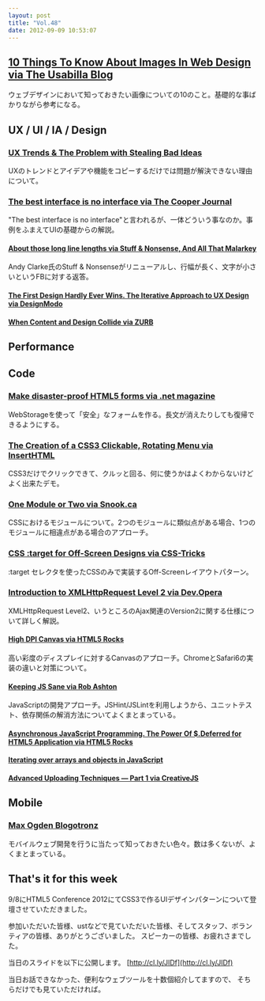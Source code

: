 ```yaml
---
layout: post
title: "Vol.48"
date: 2012-09-09 10:53:07
---
```


## [10 Things To Know About Images In Web Design via The Usabilla Blog](http://blog.usabilla.com/10-things-to-know-about-images-in-web-design/)

ウェブデザインにおいて知っておきたい画像についての10のこと。基礎的な事ばかりながら参考になる。

## UX / UI / IA / Design

### [UX Trends & The Problem with Stealing Bad Ideas](http://thenextweb.com/dd/2012/09/03/user-experience-trends-problem-stealing-bad-ideas/)

UXのトレンドとアイデアや機能をコピーするだけでは問題が解決できない理由について。

### [The best interface is no interface via The Cooper Journal](http://www.cooper.com/journal/2012/08/the-best-interface-is-no-interface.html/)

"The best interface is no interface"と言われるが、一体どういう事なのか。事例をふまえてUIの基礎からの解説。

#### [About those long line lengths via Stuff & Nonsense, And All That Malarkey](http://www.stuffandnonsense.co.uk/blog/about/about_those_long_line_lengths)

Andy Clarke氏のStuff & Nonsenseがリニューアルし、行幅が長く、文字が小さいというFBに対する返答。

#### [The First Design Hardly Ever Wins. The Iterative Approach to UX Design via DesignModo](http://designmodo.com/iterative-ux-design/)

#### [When Content and Design Collide via ZURB](http://www.zurb.com/article/1063/when-content-and-design-collide)

## Performance

## Code

### [Make disaster-proof HTML5 forms via .net magazine](http://www.netmagazine.com/tutorials/make-disaster-proof-html5-forms)

WebStorageを使って「安全」なフォームを作る。長文が消えたりしても復帰できるようにする。

### [The Creation of a CSS3 Clickable, Rotating Menu via InsertHTML](http://www.inserthtml.com/2012/09/rotating-menu/)

CSS3だけでクリックできて、クルッと回る、何に使うかはよくわからないけどよく出来たデモ。

### [One Module or Two via Snook.ca](http://snook.ca/archives/html_and_css/one-module-or-two)

CSSにおけるモジュールについて。2つのモジュールに類似点がある場合、1つのモジュールに相違点がある場合のアプローチ。

### [CSS :target for Off-Screen Designs via CSS-Tricks](http://css-tricks.com/css-target-for-off-screen-designs/)

:target セレクタを使ったCSSのみで実装するOff-Screenレイアウトパターン。

### [Introduction to XMLHttpRequest Level 2 via Dev.Opera](http://dev.opera.com/articles/view/xhr2/)

XMLHttpRequest Level2、いうところのAjax関連のVersion2に関する仕様について詳しく解説。

#### [High DPI Canvas via HTML5 Rocks](http://www.html5rocks.com/en/tutorials/canvas/hidpi/)

高い彩度のディスプレイに対するCanvasのアプローチ。ChromeとSafari6の実装の違いと対策について。

#### [Keeping JS Sane via Rob Ashton](http://codebetter.com/robashton/2012/09/03/keeping-js-sane/)

JavaScriptの開発アプローチ。JSHint/JSLintを利用しようから、ユニットテスト、依存関係の解消方法についてよくまとまっている。

#### [Asynchronous JavaScript Programming. The Power Of $.Deferred for HTML5 Application via HTML5 Rocks](http://www.html5rocks.com/en/tutorials/async/deferred/)

#### [Iterating over arrays and objects in JavaScript](http://www.2ality.com/2011/04/iterating-over-arrays-and-objects-in.html)

#### [Advanced Uploading Techniques — Part 1 via CreativeJS](http://creativejs.com/tutorials/advanced-uploading-techniques-part-1/)

## Mobile

### [Max Ogden Blogotronz](http://maxogden.com/fast-webview-applications)

モバイルウェブ開発を行うに当たって知っておきたい色々。数は多くないが、よくまとまっている。 

## That's it for this week

9/8にHTML5 Conference 2012にてCSS3で作るUIデザインパターンについて登壇させていただきました。  

参加いただいた皆様、ustなどで見ていただいた皆様、そしてスタッフ、ボランティアの皆様、ありがとうございました。
スピーカーの皆様、お疲れさまでした。

当日のスライドを以下に公開します。
[http://cl.ly/JIDf](http://cl.ly/JIDf)

当日お話できなかった、便利なウェブツールを十数個紹介してますので、
そちらだけでも見ていただければ。
